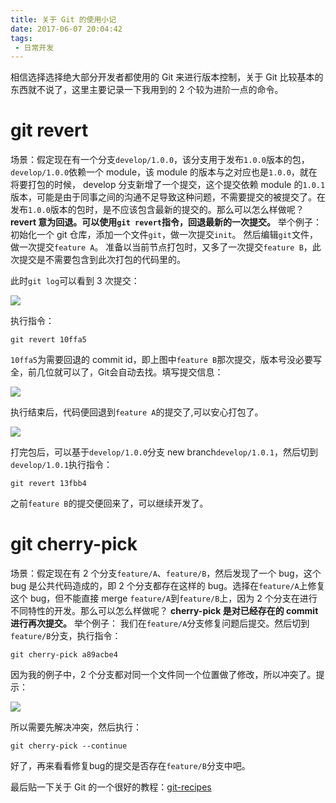 ```yaml
---
title: 关于 Git 的使用小记
date: 2017-06-07 20:04:42
tags:
 - 日常开发
---
```


相信选择选择绝大部分开发者都使用的 Git 来进行版本控制，关于 Git 比较基本的东西就不说了，这里主要记录一下我用到的 2 个较为进阶一点的命令。

# git revert
场景：假定现在有一个分支``develop/1.0.0``，该分支用于发布``1.0.0``版本的包，``develop/1.0.0``依赖一个 module，该 module 的版本与之对应也是``1.0.0``，就在将要打包的时候， develop 分支新增了一个提交，这个提交依赖 module 的``1.0.1``版本，可能是由于同事之间的沟通不足导致这种问题，不需要提交的被提交了。在发布``1.0.0``版本的包时，是不应该包含最新的提交的。那么可以怎么样做呢？
**revert 意为回退。可以使用``git revert``指令，回退最新的一次提交。**
举个例子：
初始化一个 git 仓库，添加一个文件``git``，做一次提交``init``。
然后编辑``git``文件，做一次提交``feature A``。
准备以当前节点打包时，又多了一次提交``feature B``，此次提交是不需要包含到此次打包的代码里的。

<!-- more -->

此时``git log``可以看到 3 次提交：

![](http://7xryow.com1.z0.glb.clouddn.com/2017/06/07%E9%80%89%E5%8C%BA_001.png)

执行指令：
```
git revert 10ffa5
```
``10ffa5``为需要回退的 commit id，即上图中``feature B``那次提交，版本号没必要写全，前几位就可以了，Git会自动去找。填写提交信息：

![](http://7xryow.com1.z0.glb.clouddn.com/2017/06/07%E9%80%89%E5%8C%BA_002.png)

执行结束后，代码便回退到``feature A``的提交了,可以安心打包了。

![](http://7xryow.com1.z0.glb.clouddn.com/2017/06/07%E9%80%89%E5%8C%BA_003.png)

打完包后，可以基于``develop/1.0.0``分支 new branch``develop/1.0.1``，然后切到``develop/1.0.1``执行指令：
```
git revert 13fbb4
```
之前``feature B``的提交便回来了，可以继续开发了。

# git cherry-pick
场景：假定现在有 2 个分支``feature/A``、``feature/B``，然后发现了一个 bug，这个 bug 是公共代码造成的，即 2 个分支都存在这样的 bug。选择在``feature/A``上修复这个 bug，但不能直接 merge ``feature/A``到``feature/B``上，因为 2 个分支在进行不同特性的开发。那么可以怎么样做呢？
**cherry-pick 是对已经存在的 commit 进行再次提交。**
举个例子：
我们在``feature/A``分支修复问题后提交。然后切到``feature/B``分支，执行指令：
```
git cherry-pick a89acbe4
```
因为我的例子中，2 个分支都对同一个文件同一个位置做了修改，所以冲突了。提示：

![](http://7xryow.com1.z0.glb.clouddn.com/2017/06/07%E9%80%89%E5%8C%BA_004.png)

所以需要先解决冲突，然后执行：
```
git cherry-pick --continue
```
好了，再来看看修复bug的提交是否存在``feature/B``分支中吧。

最后贴一下关于 Git 的一个很好的教程：[git-recipes](https://github.com/geeeeeeeeek/git-recipes/wiki)
